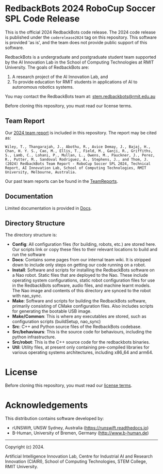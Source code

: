 # RedbackBots 2024 RoboCup Soccer SPL Code Release
This is the official 2024 RedbackBots code release. 
The 2024 code release is published under the `coderelease2024` tag on this repository.
This software is provided 'as is', and the team does not provide public support of this software.

RedbackBots is a undergraduate and postgraduate student team supported by the AI Innovation Lab in the School of Computing Technologies at RMIT University.
The goals of RedbackBots are:

1. A research project of the AI Innovation Lab, and
2. To provide education for RMIT students in applications of AI to autonomous robotics systems. 

You may contact the RedbackBots team at: <stem.redbackbots@rmit.edu.au>

Before cloning this repository, you must read our license terms.

## Team Report

Our [2024 team report](RedbackBots_Teampaper_2024.pdf) is included in this repository. The report may be cited as:

    Wiley, T., Thangarajah, J., Abothu, R., Avice Demay, J., Bajaj, H., Chan, H. Y. S., Cao, M., Ellis, T., Field, M., Ganji, R., Griffiths, S., Lamb, C., Lohani, P., Mullan, L., Owens, M., Pauckner, J., Perez, R., Putter, M., Sandoval Rodriguez, A., Stephens, J., and Thom, J.
    (2024) RedbackBots Team Report - RoboCup Soccer SPL 2024, Technical Report, AI Innovation Lab, School of Computing Technologies, RMIT University, Melbourne, Australia.

Our past team reports can be found in the [TeamReports](TeamReports).

## Documentation 
Limited documentation is provided in [Docs](Docs/Home.md).

## Directory Structure
The directory structure is:

* **Config**:
    All configuration files (for building, robots, etc.) are stored here.
    Our scripts link or copy these files to their relevant locations to build and run the software
* **Docs**:
    Contains some pages from our internal team wiki. It is stripped down to include only steps on getting our code running on a robot.
* **Install**:
    Software and scripts for installing the RedbackBots software on a Nao robot. Static files that are deployed to the Nao. These include operating system configurations, static robot configuration files for use in the RedbackBots software, audio files, and machine learnt models. The Nao image and contents of this directory are synced to the robot with nao_sync.
* **Make**:
    Software and scripts for building the RedbackBots software, primarily consisting of CMake configuration files. Also includes scripts for generating the bootable USB image.
* **Make/Common**:
    This is where any executables are stored, such as configuration scripts (buildSetup, nao_sync)
* **Src**:
    C++ and Python source files of the RedbackBots codebase.
* **Src/behaviours**:
    This is the source code for behaviours, including the python infrastructure.
* **Src/robot**:
    This is the C++ source code for the redbackbots binaries.
* **Util**:
    Utility files, at present only containing pre-compiled libraries for various operating systems architectures, including x86_64 and arm64.

# License

Before cloning this repository, you must read our [license terms](License.md).

# Acknowledgements

This distribution contains software developed by:
* rUNSWift, UNSW Sydney, Australia (https://runswift.readthedocs.io)
* B-Human, University of Bremen, Germany (http://www.b-human.de)

----

Copyright (c) 2024.

Artificial Intelligence Innovation Lab, Centre for Industrial AI and Research Innovation (CIAIRI), School of Computing Technologies, STEM College, RMIT University.
